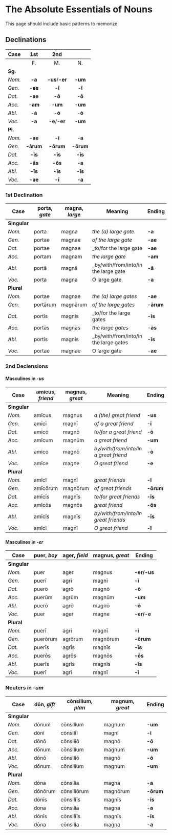 # The Absolute Essentials of Nouns

This page should include basic patterns to memorize.

## Declinations

| Case | 1st | 2nd | |
| --- | :---: | :---: | :---: |
| | F. | M. | N. |
| **Sg.** ||||
| _Nom._ | **-a** | **-us**/**-er** | **-um** |
| _Gen._ | **-ae** | **-ī** | **-ī** |
| _Dat._ | **-ae** | **-ō** | **-ō** |
| _Acc._ | **-am** | **-um** | **-um** |
| _Abl._ | **-ā** | **-ō** | **-ō** |
| _Voc._ | **-a** | **-e**/**-er** | **-um** |
| **Pl.** ||||
| _Nom._ | **-ae** | **-ī** | **-a** |
| _Gen._ | **-ārum** | **-ōrum** | **-ōrum** |
| _Dat._ | **-īs** | **-īs** | **-īs** | 
| _Acc._ | **-ās** | **-ōs** | **-a** |
| _Abl._ | **-īs** | **-īs** | **-īs** |
| _Voc._ | **-ae** | **-ī** | **-a** |


### 1st Declination

| Case | porta, _gate_ | magna, _large_ | Meaning | Ending |
| --- | --- | --- | --- | --- |
| **Singular** | | | | | |
| _Nom._ | porta | magna | _the (a) large gate_ | **-a** |
| _Gen._ | portae | magnae | _of the large gate_ | **-ae** |
| _Dat._ | portae | magnae | _to/for the large gate | **-ae** |
| _Acc._ | portam | magnam | _the large gate_ | **-am** |
| _Abl._ | portā | magnā | _by/with/from/into/in the large gate | **-ā** |
| _Voc._ | porta | magna | O large gate | **-a** |
| **Plural** | | | | | |
| _Nom._ | portae | magnae | _the (a) large gates_ | **-ae** |
| _Gen._ | portārum | magnārum | _of the large gates_ | **-ārum** |
| _Dat._ | portīs | magnīs | _to/for the large gates | **-īs** |
| _Acc._ | portās | magnās | _the large gates_ | **-ās** |
| _Abl._ | portīs | magnīs | _by/with/from/into/in the large gates | **-īs** |
| _Voc._ | portae | magnae | O large gate | **-ae** |

### 2nd Declensions

#### Masculines in _-us_

| Case | amīcus, _friend_ | magnus, _great_ | Meaning | Ending |
| --- | --- | --- | --- | --- |
| **Singular** | | | | | |
| _Nom._ | amīcus | magnus | _a (the) great friend_ | **-us** |
| _Gen._ | amīcī | magnī | _of a great friend_ | **-ī** |
| _Dat._ | amīcō | magnō | _to/for a great friend_ | **-ō** |
| _Acc._ | amīcum | magnūm | _a great friend_ | **-um** |
| _Abl._ | amīcō | magnō | _by/with/from/into/in a great friend_ | **-ō** |
| _Voc._ | amīce | magne | _O great friend_ | **-e** |
| **Plural** | | | | | |
| _Nom._ | amīcī | magnī | _great friends_ | **-ī** |
| _Gen._ | amīcōrum | magnōrum | _of great friends_ | **-ōrum** |
| _Dat._ | amīcīs | magnīs | _to/for great friends_ | **-īs** |
| _Acc._ | amīcōs | magnōs | _great friend_ | **-ōs** |
| _Abl._ | amīcīs | magnīs | _by/with/from/into/in great friends_ | **-īs** |
| _Voc._ | amīcī | magnī | _O great friend_ | **-ī** |

#### Masculines in _-er_

| Case | puer, _boy_ | ager, _field_ | magnus, _great_ | Ending |
| --- | --- | --- | --- | --- |
| **Singular** | | | | | |
| _Nom._ | puer | ager | magnus | **-er/-us** |
| _Gen._ | puerī | agrī | magnī | **-ī** |
| _Dat._ | puerō | agrō | magnō | **-ō** |
| _Acc._ | puerūm | agrūm | magnūm | **-um** |
| _Abl._ | puerō | agrō | magnō | **-ō** |
| _Voc._ | puer | ager | magne | **-er/-e** |
| **Plural** | | | | | |
| _Nom._ | puerī | agrī | magnī | **-ī** |
| _Gen._ | puerōrum | agrōrum | magnōrum | **-ōrum** |
| _Dat._ | puerīs | agrīs | magnīs | **-īs** |
| _Acc._ | puerōs | agrōs | magnōs | **-ōs** |
| _Abl._ | puerīs | agrīs | magnīs | **-īs** |
| _Voc._ | puerī | agrī | magnī | **-ī** |

### Neuters in -_um_

| Case | dōn, _gift_ | cōnsilium, _plan_ | magnum, _great_ | Ending |
| --- | --- | --- | --- | --- |
| **Singular** | | | | | |
| _Nom._ | dōnum | cōnsilium | magnum | **-um** |
| _Gen._ | dōnī | cōnsiliī | magnī | **-ī** |
| _Dat._ | dōnō | cōnsiliō | magnō | **-ō** |
| _Acc._ | dōnum | cōnsilium | magnum | **-um** |
| _Abl._ | dōnō | cōnsiliō | magnō | **-ō** |
| _Voc._ | dōnum | cōnsilium | magnum | **-um** |
| **Plural** | | | | | |
| _Nom._ | dōna | cōnsilia | magna | **-a** |
| _Gen._ | dōnōrum | cōnsiliōrum | magnōrum | **-ōrum** |
| _Dat._ | dōnīs | cōnsiliīs | magnīs | **-īs** |
| _Acc._ | dōna | cōnsilia | magna | **-a** |
| _Abl._ | dōnīs | cōnsiliīs | magnīs | **-īs** |
| _Voc._ | dōna | cōnsilia | magna | **-a** |